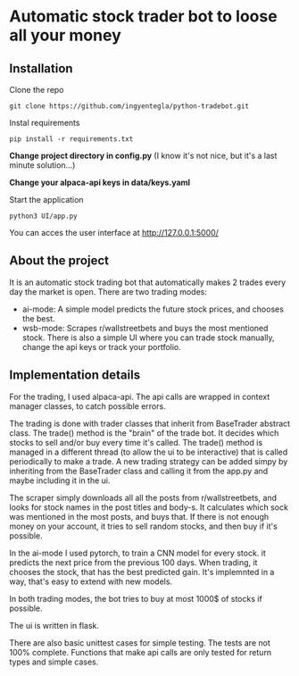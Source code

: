 # Automatic stock trader bot to loose all your money

## Installation
Clone the repo
```
git clone https://github.com/ingyentegla/python-tradebot.git
```

Instal requirements
```
pip install -r requirements.txt
```

**Change project directory in config.py** (I know it's not nice, but it's a last minute solution...)


**Change your alpaca-api keys in data/keys.yaml**

Start the application
```
python3 UI/app.py
```
You can acces the user interface at http://127.0.0.1:5000/

## About the project
It is an automatic stock trading bot that automatically makes 2 trades every day the market is open. 
There are two trading modes:
- ai-mode: A simple model predicts the future stock prices, and chooses the best.
- wsb-mode: Scrapes r/wallstreetbets and buys the most mentioned stock.
There is also a simple UI where you can trade stock manually, change the api keys or track your portfolio.

## Implementation details
For the trading, I used alpaca-api. The api calls are wrapped in context manager classes, to catch possible errors.

The trading is done with trader classes that inherit from BaseTrader abstract class. The trade() method is the "brain" of the trade bot. It decides which stocks to sell and/or buy every time it's called. The trade() method is managed in a different thread (to allow the ui to be interactive) that is called periodically to make a trade. A new trading strategy can be added simpy by inheriting from the BaseTrader class and calling it from the app.py and maybe including it in the ui.

The scraper simply downloads all all the posts from r/wallstreetbets, and looks for stock names in the post titles and body-s. It calculates which sock was mentioned in the most posts, and buys that. If there is not enough money on your account, it tries to sell random stocks, and then buy if it's possible.

In the ai-mode I used pytorch, to train a CNN model for every stock. it predicts the next price from the previous 100 days. When trading, it chooses the stock, that has the best predicted gain. It's implemnted in a way, that's easy to extend with new models.

In both trading modes, the bot tries to buy at most 1000$ of stocks if possible.

The ui is written in flask.

There are also basic unittest cases for simple testing. The tests are not 100% complete. Functions that make api calls are only tested for return types and simple cases.
